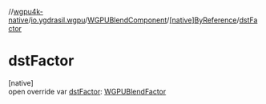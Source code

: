 //[wgpu4k-native](../../../../index.md)/[io.ygdrasil.wgpu](../../index.md)/[WGPUBlendComponent](../index.md)/[[native]ByReference](index.md)/[dstFactor](dst-factor.md)

# dstFactor

[native]\
open override var [dstFactor](dst-factor.md): [WGPUBlendFactor](../../-w-g-p-u-blend-factor/index.md)